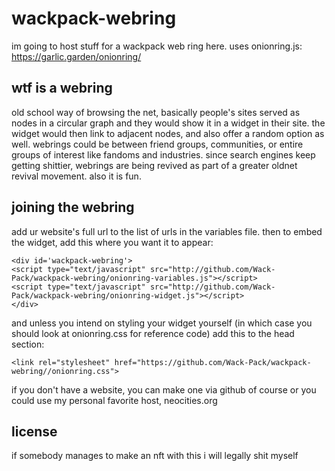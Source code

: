 # wackpack-webring
im going to host stuff for a wackpack web ring here. uses onionring.js: https://garlic.garden/onionring/

## wtf is a webring

old school way of browsing the net, basically people's sites served as nodes in a circular graph and they would show it in a widget in their site. the widget would then link to adjacent nodes, and also offer a random option as well. webrings could be between friend groups, communities, or entire groups of interest like fandoms and industries. since search engines keep getting shittier, webrings are being revived as part of a greater oldnet revival movement. also it is fun. 

## joining the webring

add ur website's full url to the list of urls in the variables file. then to embed the widget, add this where you want it to appear:
```
<div id='wackpack-webring'>
<script type="text/javascript" src="http://github.com/Wack-Pack/wackpack-webring/onionring-variables.js"></script>
<script type="text/javascript" src="http://github.com/Wack-Pack/wackpack-webring/onionring-widget.js"></script>
</div>
```   
and unless you intend on styling your widget yourself (in which case you should look at onionring.css for reference code) add this to the head section:
```
<link rel="stylesheet" href="https://github.com/Wack-Pack/wackpack-webring//onionring.css">
```

if you don't have a website, you can make one via github of course or you could use my personal favorite host, neocities.org

## license 

if somebody manages to make an nft with this i will legally shit myself
